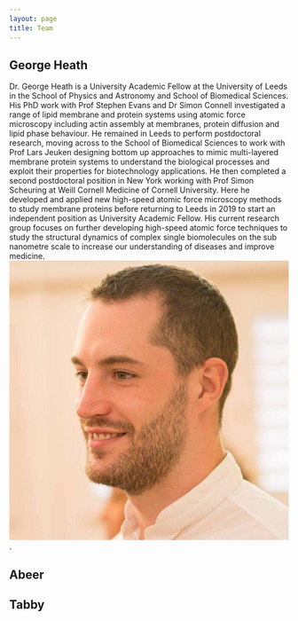 ```yaml
---
layout: page
title: Team
---
```


## George Heath
Dr. George Heath is a University Academic Fellow at the University of Leeds in the School of Physics and Astronomy and School of Biomedical Sciences. His PhD work with Prof Stephen Evans and Dr Simon Connell investigated a range of lipid membrane and protein systems using atomic force microscopy including actin assembly at membranes, protein diffusion and lipid phase behaviour. He remained in Leeds to perform postdoctoral research, moving across to the School of Biomedical Sciences to work with Prof Lars Jeuken designing bottom up approaches to mimic multi-layered membrane protein systems to understand the biological processes and exploit their properties for biotechnology applications. He then completed a second postdoctoral position in New York working with Prof Simon Scheuring at Weill Cornell Medicine of Cornell University. Here he developed and applied new high-speed atomic force microscopy methods to study membrane proteins before returning to Leeds in 2019 to start an independent position as University Academic Fellow. His current research group focuses on further developing high-speed atomic force techniques to study the structural dynamics of complex single biomolecules on the sub nanometre scale to increase our understanding of diseases and improve medicine.
![Image](/assets/img/george.jpg).

## Abeer

## Tabby
